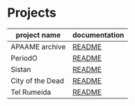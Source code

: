 # Projects

| project name   	| documentation                                                                           	|
|----------------	|-----------------------------------------------------------------------------------------	|
| APAAME archive 	| [README](https://github.com/eamena-project/eamena-arches-dev/blob/main/projects/apaame/README.md) 	|
| PeriodO          	| [README](https://github.com/achp-project/cultural-heritage/blob/main/periodo-projects/README.md)     	|
| Sistan          	| [README](https://github.com/eamena-project/eamena-arches-dev/blob/main/projects/sistan/README.md)     |
| City of the Dead 	| [README](https://github.com/eamena-project/eamena-arches-dev/blob/main/projects/cod/README.md)     |
| Tel Rumeida		| [README](https://github.com/eamena-project/eamena-arches-dev/blob/main/projects/rumeida/README.md) |
